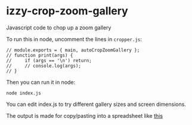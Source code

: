 # izzy-crop-zoom-gallery

Javascript code to chop up a zoom gallery

To run this in node, uncomment the lines in `cropper.js`:

```
// module.exports = { main, autoCropZoomGallery };
// function print(args) {
//     if (args == '\n') return;
//     // console.log(args);
// }
```

Then you can run it in node:

```
node index.js
```

You can edit index.js to try different gallery sizes and screen dimensions.

The output is made for copy/pasting into a spreadsheet like [this](https://docs.google.com/spreadsheets/d/1M8yhE6Iu3jYyatHGrvu9DI_ZiTZRRNLPt5CzthrkXDg/edit#gid=0)
